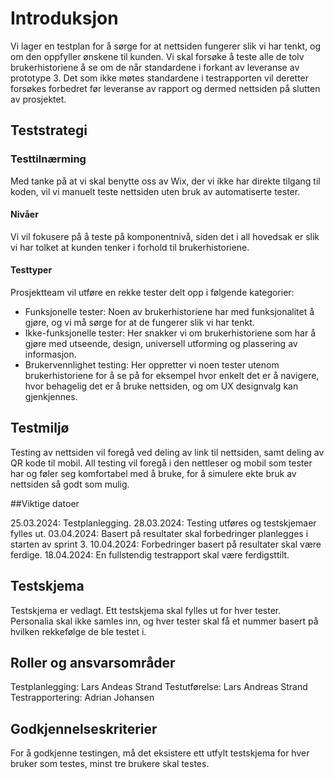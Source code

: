 # Introduksjon

Vi lager en testplan for å sørge for at nettsiden fungerer slik vi har tenkt, og om den oppfyller ønskene til kunden. Vi skal forsøke å teste alle de tolv brukerhistoriene å se om de når standardene i forkant av leveranse av prototype 3. Det som ikke møtes standardene i testrapporten vil deretter forsøkes forbedret før leveranse av rapport og dermed nettsiden på slutten av prosjektet.

## Teststrategi

### Testtilnærming
Med tanke på at vi skal benytte oss av Wix, der vi ikke har direkte tilgang til koden, vil vi manuelt teste nettsiden uten bruk av automatiserte tester. 

#### Nivåer
Vi vil fokusere på å teste på komponentnivå, siden det i all hovedsak er slik vi har tolket at kunden tenker i forhold til brukerhistoriene.

#### Testtyper
Prosjektteam vil utføre en rekke tester delt opp i følgende kategorier:

- Funksjonelle tester: Noen av brukerhistoriene har med funksjonalitet å gjøre, og vi må sørge for at de fungerer slik vi har tenkt.
- Ikke-funksjonelle tester: Her snakker vi om brukerhistoriene som har å gjøre med utseende, design, universell utforming og plassering av informasjon.
- Brukervennlighet testing: Her oppretter vi noen tester utenom brukerhistoriene for å se på for eksempel hvor enkelt det er å navigere, hvor behagelig det er å bruke nettsiden, og om UX designvalg kan gjenkjennes.

## Testmiljø

Testing av nettsiden vil foregå ved deling av link til nettsiden, samt deling av QR kode til mobil. All testing vil foregå i den nettleser og mobil som tester har og føler seg komfortabel med å bruke, for å simulere ekte bruk av nettsiden så godt som mulig.

##Viktige datoer

25.03.2024: Testplanlegging.
28.03.2024: Testing utføres og testskjemaer fylles ut.
03.04.2024: Basert på resultater skal forbedringer planlegges i starten av sprint 3.
10.04.2024: Forbedringer basert på resultater skal være ferdige.
18.04.2024: En fullstendig testrapport skal være ferdigsttilt.

## Testskjema

Testskjema er vedlagt. Ett testskjema skal fylles ut for hver tester. Personalia skal ikke samles inn, og hver tester skal få et nummer basert på hvilken rekkefølge de ble testet i.

## Roller og ansvarsområder

Testplanlegging: Lars Andeas Strand
Testutførelse: Lars Andreas Strand
Testrapportering: Adrian Johansen

## Godkjennelseskriterier

For å godkjenne testingen, må det eksistere ett utfylt testskjema for hver bruker som testes, minst tre brukere skal testes.